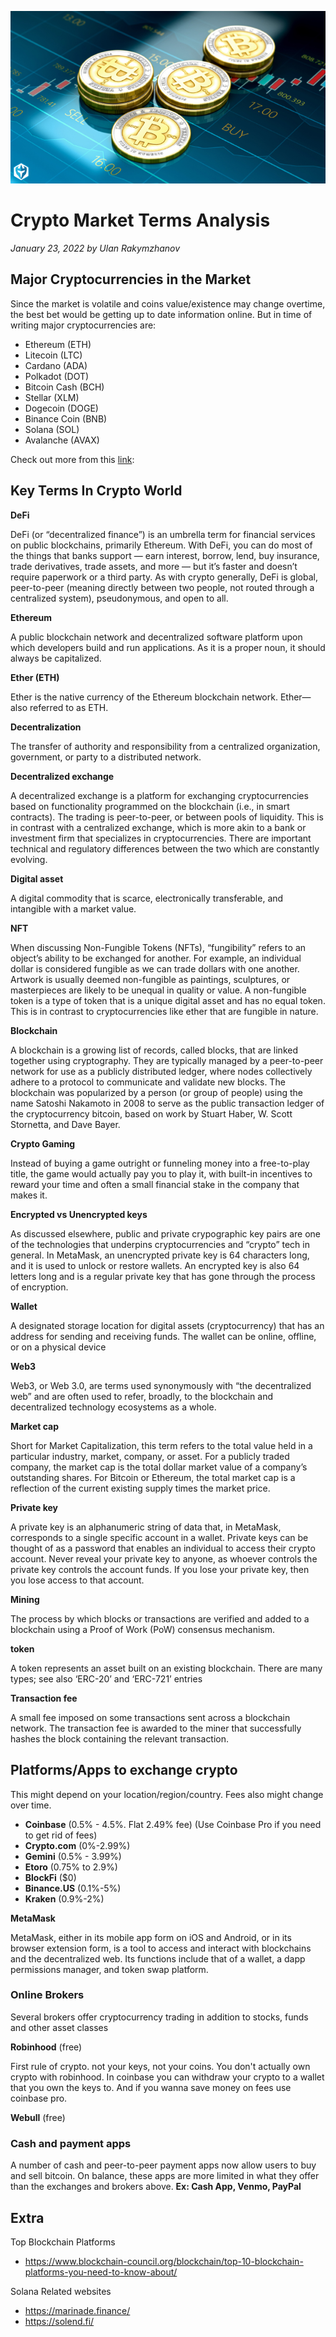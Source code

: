![wallpaper](/images/blogs/crypto.jpeg)

# Crypto Market Terms Analysis

_January 23, 2022 by Ulan Rakymzhanov_

## Major Cryptocurrencies in the Market

Since the market is volatile and coins value/existence may change overtime, the best bet would be getting up to date information online. But in time of writing major cryptocurrencies are:

- Ethereum (ETH)
- Litecoin (LTC)
- Cardano (ADA)
- Polkadot (DOT)
- Bitcoin Cash (BCH)
- Stellar (XLM)
- Dogecoin (DOGE)
- Binance Coin (BNB)
- Solana (SOL)
- Avalanche (AVAX)

Check out more from this [link](https://www.investopedia.com/tech/most-important-cryptocurrencies-other-than-bitcoin/):

## Key Terms In Crypto World

**DeFi**

DeFi (or “decentralized finance”) is an umbrella term for financial services on public blockchains, primarily Ethereum. With DeFi, you can do most of the things that banks support — earn interest, borrow, lend, buy insurance, trade derivatives, trade assets, and more — but it’s faster and doesn’t require paperwork or a third party. As with crypto generally, DeFi is global, peer-to-peer (meaning directly between two people, not routed through a centralized system), pseudonymous, and open to all.

**Ethereum**

A public blockchain network and decentralized software platform upon which developers build and run applications. As it is a proper noun, it should always be capitalized.

**Ether (ETH)**

Ether is the native currency of the Ethereum blockchain network. Ether—also referred to as ETH.

**Decentralization**

The transfer of authority and responsibility from a centralized organization, government, or party to a distributed network.

**Decentralized exchange**

A decentralized exchange is a platform for exchanging cryptocurrencies based on functionality programmed on the blockchain (i.e., in smart contracts). The trading is peer-to-peer, or between pools of liquidity. This is in contrast with a centralized exchange, which is more akin to a bank or investment firm that specializes in cryptocurrencies. There are important technical and regulatory differences between the two which are constantly evolving.

**Digital asset**

A digital commodity that is scarce, electronically transferable, and intangible with a market value.

**NFT**

When discussing Non-Fungible Tokens (NFTs), “fungibility” refers to an object’s ability to be exchanged for another. For example, an individual dollar is considered fungible as we can trade dollars with one another. Artwork is usually deemed non-fungible as paintings, sculptures, or masterpieces are likely to be unequal in quality or value. A non-fungible token is a type of token that is a unique digital asset and has no equal token. This is in contrast to cryptocurrencies like ether that are fungible in nature.

**Blockchain**

A blockchain is a growing list of records, called blocks, that are linked together using cryptography. They are typically managed by a peer-to-peer network for use as a publicly distributed ledger, where nodes collectively adhere to a protocol to communicate and validate new blocks. The blockchain was popularized by a person (or group of people) using the name Satoshi Nakamoto in 2008 to serve as the public transaction ledger of the cryptocurrency bitcoin, based on work by Stuart Haber, W. Scott Stornetta, and Dave Bayer.

**Crypto Gaming**

Instead of buying a game outright or funneling money into a free-to-play title, the game would actually pay you to play it, with built-in incentives to reward your time and often a small financial stake in the company that makes it.

**Encrypted vs Unencrypted keys**

As discussed elsewhere, public and private crypographic key pairs are one of the technologies that underpins cryptocurrencies and “crypto” tech in general. In MetaMask, an unencrypted private key is 64 characters long, and it is used to unlock or restore wallets. An encrypted key is also 64 letters long and is a regular private key that has gone through the process of encryption.

**Wallet**

A designated storage location for digital assets (cryptocurrency) that has an address for sending and receiving funds. The wallet can be online, offline, or on a physical device

**Web3**

Web3, or Web 3.0, are terms used synonymously with “the decentralized web” and are often used to refer, broadly, to the blockchain and decentralized technology ecosystems as a whole.

**Market cap**

Short for Market Capitalization, this term refers to the total value held in a particular industry, market, company, or asset. For a publicly traded company, the market cap is the total dollar market value of a company’s outstanding shares. For Bitcoin or Ethereum, the total market cap is a reflection of the current existing supply times the market price.

**Private key**

A private key is an alphanumeric string of data that, in MetaMask, corresponds to a single specific account in a wallet. Private keys can be thought of as a password that enables an individual to access their crypto account. Never reveal your private key to anyone, as whoever controls the private key controls the account funds. If you lose your private key, then you lose access to that account.

**Mining**

The process by which blocks or transactions are verified and added to a blockchain using a Proof of Work (PoW) consensus mechanism.

**token**

A token represents an asset built on an existing blockchain. There are many types; see also ‘ERC-20’ and ‘ERC-721’ entries

**Transaction fee**

A small fee imposed on some transactions sent across a blockchain network. The transaction fee is awarded to the miner that successfully hashes the block containing the relevant transaction.

## Platforms/Apps to exchange crypto

This might depend on your location/region/country.
Fees also might change over time.

- **Coinbase** (0.5% - 4.5%. Flat 2.49% fee) (Use Coinbase Pro if you need to get rid of fees)
- **Crypto.com** (0%-2.99%)
- **Gemini** (0.5% - 3.99%)
- **Etoro** (0.75% to 2.9%)
- **BlockFi** ($0)
- **Binance.US** (0.1%-5%)
- **Kraken** (0.9%-2%)

**MetaMask**

MetaMask, either in its mobile app form on iOS and Android, or in its browser extension form, is a tool to access and interact with blockchains and the decentralized web. Its functions include that of a wallet, a dapp permissions manager, and token swap platform.

### Online Brokers

Several brokers offer cryptocurrency trading in addition to stocks, funds and other asset classes

**Robinhood** (free)

First rule of crypto. not your keys, not your coins.
You don't actually own crypto with robinhood. In coinbase you can withdraw your crypto to a wallet that you own the keys to. And if you wanna save money on fees use coinbase pro.

**Webull** (free)

### Cash and payment apps

A number of cash and peer-to-peer payment apps now allow users to buy and sell bitcoin. On balance, these apps are more limited in what they offer than the exchanges and brokers above.
**Ex: Cash App, Venmo, PayPal**

## Extra

Top Blockchain Platforms

- https://www.blockchain-council.org/blockchain/top-10-blockchain-platforms-you-need-to-know-about/

Solana Related websites

- https://marinade.finance/
- https://solend.fi/
